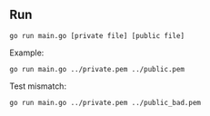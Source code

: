 ## Run
```
go run main.go [private file] [public file]
```
Example:
```
go run main.go ../private.pem ../public.pem
```
Test mismatch:
```
go run main.go ../private.pem ../public_bad.pem
```